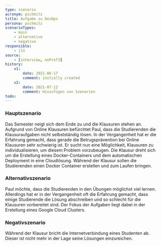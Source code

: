 ```yaml
---
type: scenario
acronym: pschmitz
title: Aufgabe zu DevOps
persona: pschmitz
scenarioTypes: 
    - main
    - alternative
    - negative
responsible: 
    - jlü
source: 
    - [interview, nnProf3]
history:
    v1:
        date: 2021-06-17
        comment: initially created
    v2:
        date: 2021-07-12
        comment: Hinzufügen von Szenarien
todo:
---
```




### Hauptszenario
Das Semester neigt sich dem Ende zu und die Klausuren stehen an. Aufgrund von Online Klausuren befürchtet Paul, dass die
Studierenden die Klausuraufgaben nicht selbstständig lösen. In der Vergangenheit hat er die Erfahrung gemacht, dass gerade die
Betrugsprävention bei Online Klausuren sehr schwierig ist. Er sucht nun eine Möglichkeit, Klausuren zu individualisieren, um 
diesem Problem vorzubeugen. Die Klausur dreht sich um die Erstellung eines Docker-Containers und dem automatischen Deployment 
in eine Cloudlösung. Während der Klausur sollen die Studierenden einen Docker Container erstellen und zum Laufen bringen.

### Alternativszenario

Paul möchte, dass die Studierenden in den Übungen möglichst viel lernen. Allerdings hat er in der 
Vergangenheit oft die Erfahrung gemacht, dass einige Studierende die Lösung abschreiben und so schlecht für die Klausuren 
vorbereitet sind. Der Fokus der Aufgaben liegt dabei in der Erstellung eines Google Cloud Clusters. 


### Negativszenario

Während der Klausur bricht die Internetverbindung eines Studenten ab. Dieser ist nicht mehr in der Lage
seine Lösungen einzureichen.


